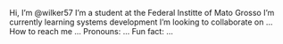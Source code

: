 Hi, I’m @wilker57
   I’m a student at the Federal Institte of Mato Grosso
  I’m currently learning systems development 
 I’m looking to collaborate on ...
How to reach me ...
Pronouns: ... Fun fact: ...

<!---
wilker57/wilker57 is a ✨ special ✨ repository because its `README.md` (this file) appears on your GitHub profile.
You can click the Preview link to take a look at your changes.
--->
